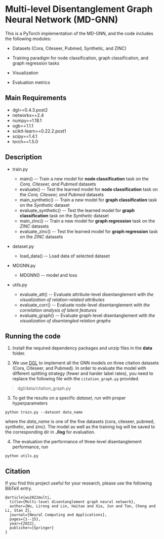 # Multi-level Disentanglement Graph Neural Network (MD-GNN)


This is a PyTorch implementation of the MD-GNN, and the code includes the following modules:

* Datasets (Cora, Citeseer, Pubmed, Synthetic, and ZINC)

* Training paradigm for node classification, graph classification, and graph regression tasks

* Visualization

* Evaluation metrics 

  

## Main Requirements

* dgl==0.4.3.post2
* networkx==2.4
* numpy==1.18.1
* ogb==1.1.1
* scikit-learn==0.22.2.post1
* scipy==1.4.1
* torch==1.5.0



## Description

* train.py  
  * main() -- Train a new model for **node classification** task on the *Cora, Citeseer, and Pubmed* datasets
  * evaluate() -- Test the learned model for **node classification** task on the *Cora, Citeseer, and Pubmed* datasets
  * main_synthetic() -- Train a new model for **graph classification** task on the *Synthetic* dataset
  * evaluate_synthetic() -- Test the learned model for **graph classification** task on the *Synthetic* dataset
  * main_zinc() -- Train a new model for **graph regression** task on the *ZINC* datasets
  * evaluate_zinc() -- Test the learned model for **graph regression** task on the *ZINC* datasets
* dataset.py  
  
  * load_data() -- Load data of selected dataset
* MDGNN.py  
  
  * MDGNN() -- model and loss
* utils.py  
  * evaluate_att() -- Evaluate attribute-level disentanglement with *the visualization of relation-related attributes*
  * evaluate_corr() -- Evaluate node-level disentanglement with *the correlation analysis of latent features*
  * evaluate_graph() -- Evaluate graph-level disentanglement with *the visualization of disentangled relation graphs*



## Running the code

1. Install the required dependency packages and unzip files in the **data** folder.

2. We use [DGL](https://www.dgl.ai/) to implement all the GNN models on three citation datasets (Cora, Citeseer,  and Pubmed).  In order to evaluate the model with different splitting strategy (fewer and harder label rates), you need to replace the following file with the `citation_graph.py` provided.

> dgl/data/citation_graph.py

3. To get the results on a specific *dataset*, run with proper hyperparameters

  ```
python train.py --dataset data_name
  ```

where the *data_name* is one of the five datasets (cora, citeseer, pubmed, synthetic, and zinc). The model as well as the training log will be saved to the corresponding dir in **./log** for evaluation.

4. The evaluation the performance of three-level disentanglement performance, run

  ```
python utils.py
  ```



## Citation

If you find this project useful for your research, please use the following BibTeX entry.

```
@article{wu2022multi,
  title={Multi-level disentanglement graph neural network},
  author={Wu, Lirong and Lin, Haitao and Xia, Jun and Tan, Cheng and Li, Stan Z},
  journal={Neural Computing and Applications},
  pages={1--15},
  year={2022},
  publisher={Springer}
}
```
